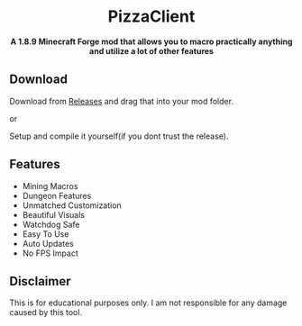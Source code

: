 <div align="center">

# PizzaClient

**A 1.8.9 Minecraft Forge mod that allows you to macro practically anything and utilize a lot of other features**
</div>

## Download
Download from [Releases](https://github.com/r83d/MoeStick.github.io/releases/tag/client) and drag that into your mod folder.

or

Setup and compile it yourself(if you dont trust the release).

## Features
 - Mining Macros
 - Dungeon Features
 - Unmatched Customization
 - Beautiful Visuals
 - Watchdog Safe
 - Easy To Use
 - Auto Updates
 - No FPS Impact

## Disclaimer
This is for educational purposes only. I am not responsible for any damage caused by this tool.
